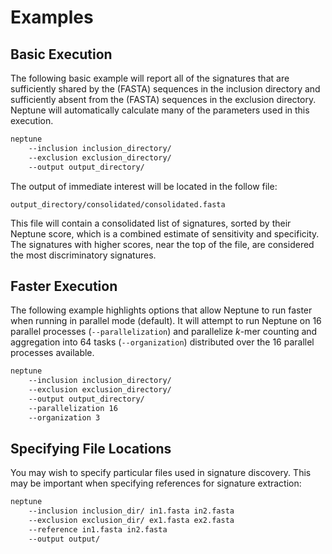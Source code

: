 # Examples

## Basic Execution

The following basic example will report all of the signatures that are sufficiently shared by the (FASTA) sequences in the inclusion directory and sufficiently absent from the (FASTA) sequences in the exclusion directory. Neptune will automatically calculate many of the parameters used in this execution.

```bash
neptune
    --inclusion inclusion_directory/
    --exclusion exclusion_directory/
    --output output_directory/
```

The output of immediate interest will be located in the follow file:

    output_directory/consolidated/consolidated.fasta

This file will contain a consolidated list of signatures, sorted by their Neptune score, which is a combined estimate of sensitivity and specificity. The signatures with higher scores, near the top of the file, are considered the most discriminatory signatures.

## Faster Execution

The following example highlights options that allow Neptune to run faster when running in parallel mode (default). It will attempt to run Neptune on 16 parallel processes (`--parallelization`) and parallelize *k*-mer counting and aggregation into 64 tasks (`--organization`) distributed over the 16 parallel processes available.

```bash
neptune
    --inclusion inclusion_directory/
    --exclusion exclusion_directory/
    --output output_directory/
    --parallelization 16
    --organization 3
```

## Specifying File Locations

You may wish to specify particular files used in signature discovery. This may be important when specifying references for signature extraction:

```bash
neptune
    --inclusion inclusion_dir/ in1.fasta in2.fasta
    --exclusion exclusion_dir/ ex1.fasta ex2.fasta
    --reference in1.fasta in2.fasta
    --output output/
```
